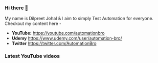 ### Hi there 👋

My name is Dilpreet Johal & I aim to simply Test Automation for everyone. Checkout my content here - 

- **YouTube:** https://youtube.com/automationbro
- **Udemy** https://www.udemy.com/user/automation-bro/
- **Twitter** https://twitter.com/AutomationBro

### Latest YouTube videos

<!-- YOUTUBE-VIDEOS-LIST:START -->

<!-- YOUTUBE-VIDEOS-LIST:END -->
